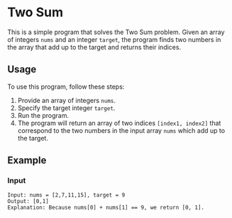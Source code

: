 # Two Sum

This is a simple program that solves the Two Sum problem. Given an array of integers `nums` and an integer `target`, the program finds two numbers in the array that add up to the target and returns their indices.

## Usage

To use this program, follow these steps:

1. Provide an array of integers `nums`.
2. Specify the target integer `target`.
3. Run the program.
4. The program will return an array of two indices `[index1, index2]` that correspond to the two numbers in the input array `nums` which add up to the target.

## Example

### Input

```
Input: nums = [2,7,11,15], target = 9
Output: [0,1]
Explanation: Because nums[0] + nums[1] == 9, we return [0, 1].
